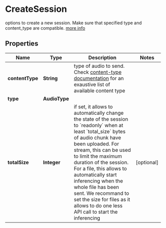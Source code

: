 

# CreateSession

options to create a new session.  Make sure that specified type and content_type are compatible. [more info](https://docs.cochl.ai/todo) 

## Properties

Name | Type | Description | Notes
------------ | ------------- | ------------- | -------------
**contentType** | **String** | type of audio to send. Check  [content-type documentation](https://docs.cochl.ai/todo) for an exaustive list of available content type  | 
**type** | **AudioType** |  | 
**totalSize** | **Integer** | if set, it allows to automatically change the state of the session to &#x60;readonly&#x60; when at least &#x60;total_size&#x60; bytes of audio chunk have  been uploaded.   For stream, this can be used to limit the maximum duration of the  session.  For a file, this allows to automatically start inferencing when the  whole file has been sent. We recommand to set the size for files as  it allows to do one less API call to start the inferencing  |  [optional]



